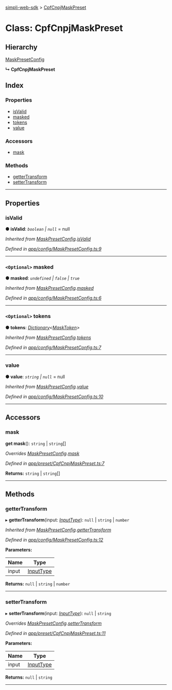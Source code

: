 [simpli-web-sdk](../README.md) > [CpfCnpjMaskPreset](../classes/cpfcnpjmaskpreset.md)

# Class: CpfCnpjMaskPreset

## Hierarchy

 [MaskPresetConfig](maskpresetconfig.md)

**↳ CpfCnpjMaskPreset**

## Index

### Properties

* [isValid](cpfcnpjmaskpreset.md#isvalid)
* [masked](cpfcnpjmaskpreset.md#masked)
* [tokens](cpfcnpjmaskpreset.md#tokens)
* [value](cpfcnpjmaskpreset.md#value)

### Accessors

* [mask](cpfcnpjmaskpreset.md#mask)

### Methods

* [getterTransform](cpfcnpjmaskpreset.md#gettertransform)
* [setterTransform](cpfcnpjmaskpreset.md#settertransform)

---

## Properties

<a id="isvalid"></a>

###  isValid

**● isValid**: *`boolean` \| `null`* =  null

*Inherited from [MaskPresetConfig](maskpresetconfig.md).[isValid](maskpresetconfig.md#isvalid)*

*Defined in [app/config/MaskPresetConfig.ts:9](https://github.com/simplitech/simpli-web-sdk/blob/a829314/src/app/config/MaskPresetConfig.ts#L9)*

___
<a id="masked"></a>

### `<Optional>` masked

**● masked**: *`undefined` \| `false` \| `true`*

*Inherited from [MaskPresetConfig](maskpresetconfig.md).[masked](maskpresetconfig.md#masked)*

*Defined in [app/config/MaskPresetConfig.ts:6](https://github.com/simplitech/simpli-web-sdk/blob/a829314/src/app/config/MaskPresetConfig.ts#L6)*

___
<a id="tokens"></a>

### `<Optional>` tokens

**● tokens**: *[Dictionary](../interfaces/dictionary.md)<[MaskToken](../interfaces/masktoken.md)>*

*Inherited from [MaskPresetConfig](maskpresetconfig.md).[tokens](maskpresetconfig.md#tokens)*

*Defined in [app/config/MaskPresetConfig.ts:7](https://github.com/simplitech/simpli-web-sdk/blob/a829314/src/app/config/MaskPresetConfig.ts#L7)*

___
<a id="value"></a>

###  value

**● value**: *`string` \| `null`* =  null

*Inherited from [MaskPresetConfig](maskpresetconfig.md).[value](maskpresetconfig.md#value)*

*Defined in [app/config/MaskPresetConfig.ts:10](https://github.com/simplitech/simpli-web-sdk/blob/a829314/src/app/config/MaskPresetConfig.ts#L10)*

___

## Accessors

<a id="mask"></a>

###  mask

**get mask**(): `string` \| `string`[]

*Overrides [MaskPresetConfig](maskpresetconfig.md).[mask](maskpresetconfig.md#mask)*

*Defined in [app/preset/CpfCnpjMaskPreset.ts:7](https://github.com/simplitech/simpli-web-sdk/blob/a829314/src/app/preset/CpfCnpjMaskPreset.ts#L7)*

**Returns:** `string` \| `string`[]

___

## Methods

<a id="gettertransform"></a>

###  getterTransform

▸ **getterTransform**(input: *[InputType](../#inputtype)*): `null` \| `string` \| `number`

*Inherited from [MaskPresetConfig](maskpresetconfig.md).[getterTransform](maskpresetconfig.md#gettertransform)*

*Defined in [app/config/MaskPresetConfig.ts:12](https://github.com/simplitech/simpli-web-sdk/blob/a829314/src/app/config/MaskPresetConfig.ts#L12)*

**Parameters:**

| Name | Type |
| ------ | ------ |
| input | [InputType](../#inputtype) |

**Returns:** `null` \| `string` \| `number`

___
<a id="settertransform"></a>

###  setterTransform

▸ **setterTransform**(input: *[InputType](../#inputtype)*): `null` \| `string`

*Overrides [MaskPresetConfig](maskpresetconfig.md).[setterTransform](maskpresetconfig.md#settertransform)*

*Defined in [app/preset/CpfCnpjMaskPreset.ts:11](https://github.com/simplitech/simpli-web-sdk/blob/a829314/src/app/preset/CpfCnpjMaskPreset.ts#L11)*

**Parameters:**

| Name | Type |
| ------ | ------ |
| input | [InputType](../#inputtype) |

**Returns:** `null` \| `string`

___

